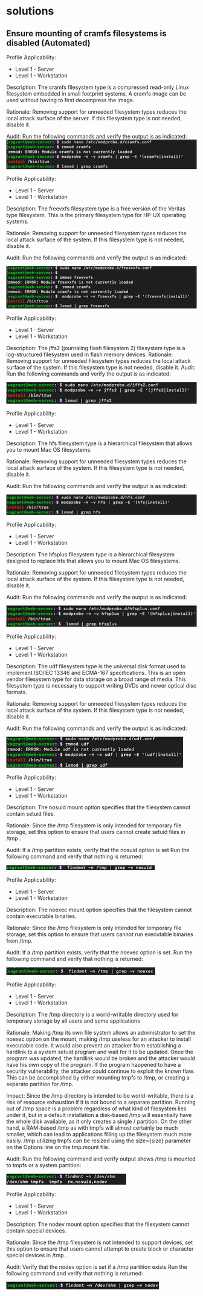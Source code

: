 # solutions

## Ensure mounting of cramfs filesystems is disabled (Automated)
Profile Applicability:
- Level 1 - Server
- Level 1 - Workstation

Description:
The cramfs filesystem type is a compressed read-only Linux filesystem embedded in small footprint systems. A cramfs image can be used without having to first decompress the image.

Rationale:
Removing support for unneeded filesystem types reduces the local attack surface of the server. If this filesystem type is not needed, disable it.

Audit:
Run the following commands and verify the output is as indicated:
![one](one.png)



Profile Applicability:
- Level 1 - Server
- Level 1 - Workstation

Description:
The freevxfs filesystem type is a free version of the Veritas type filesystem. This is the primary filesystem type for HP-UX operating systems.

Rationale:
Removing support for unneeded filesystem types reduces the local attack surface of the system. If this filesystem type is not needed, disable it.

Audit:
Run the following commands and verify the output is as indicated:

![two](two.png)



Profile Applicability:
- Level 1 - Server
- Level 1 - Workstation

Description:
The jffs2 (journaling flash filesystem 2) filesystem type is a log-structured filesystem used in flash memory devices.
Rationale:
Removing support for unneeded filesystem types reduces the local attack surface of the system. If this filesystem type is not needed, disable it.
Audit:
Run the following commands and verify the output is as indicated:

![three](three.png)

Profile Applicability:
- Level 1 - Server
- Level 1 - Workstation

Description:
The hfs filesystem type is a hierarchical filesystem that allows you to mount Mac OS filesystems.

Rationale:
Removing support for unneeded filesystem types reduces the local attack surface of the system. If this filesystem type is not needed, disable it.

Audit:
Run the following commands and verify the output is as indicated:

![four](four.png)

Profile Applicability:
- Level 1 - Server
- Level 1 - Workstation

Description:
The hfsplus filesystem type is a hierarchical filesystem designed to replace hfs that allows you to mount Mac OS filesystems.

Rationale:
Removing support for unneeded filesystem types reduces the local attack surface of the system. If this filesystem type is not needed, disable it.

Audit:
Run the following commands and verify the output is as indicated:

![five](five.png)

Profile Applicability:
- Level 1 - Server
- Level 1 - Workstation

Description:
The udf filesystem type is the universal disk format used to implement ISO/IEC 13346 and ECMA-167 specifications. This is an open vendor filesystem type for data storage on a broad range of media. This filesystem type is necessary to support writing DVDs and newer optical disc formats.

Rationale:
Removing support for unneeded filesystem types reduces the local attack surface of the system. If this filesystem type is not needed, disable it.

Audit:
Run the following commands and verify the output is as indicated:

![six](six.png)


Profile Applicability:
- Level 1 - Server
- Level 1 - Workstation

Description:
The nosuid mount option specifies that the filesystem cannot contain setuid files.

Rationale:
Since the /tmp filesystem is only intended for temporary file storage, set this option to ensure that users cannot create setuid files in /tmp .

Audit:
If a /tmp partition exists, verify that the nosuid option is set Run the following command and verify that nothing is returned:


![seven](seven.png)

Profile Applicability:

- Level 1 - Server
- Level 1 - Workstation

Description:
The noexec mount option specifies that the filesystem cannot contain executable binaries.

Rationale:
Since the /tmp filesystem is only intended for temporary file storage, set this option to ensure that users cannot run executable binaries from /tmp.

Audit:
If a /tmp partition exists, verify that the noexec option is set. Run the following command and verify that nothing is returned:


![eight](eight.png)

Profile Applicability:

- Level 1 - Server
- Level 1 - Workstation

Description:
The /tmp directory is a world-writable directory used for temporary storage by all users and some applications

Rationale:
Making /tmp its own file system allows an administrator to set the noexec option on the mount, making /tmp useless for an attacker to install executable code. It would also prevent an attacker from establishing a hardlink to a system setuid program and wait for it to be updated. Once the program was updated, the hardlink would be broken and the attacker would have his own copy of the program. If the program happened to have a security vulnerability, the attacker could continue to exploit the known flaw.
This can be accomplished by either mounting tmpfs to /tmp, or creating a separate partition for /tmp.

Impact:
Since the /tmp directory is intended to be world-writable, there is a risk of resource exhaustion if it is not bound to a separate partition.
Running out of /tmp space is a problem regardless of what kind of filesystem lies under it, but in a default installation a disk-based /tmp will essentially have the whole disk available, as it only creates a single / partition. On the other hand, a RAM-based /tmp as with tmpfs will almost certainly be much smaller, which can lead to applications filling up the filesystem much more easily.
/tmp utilizing tmpfs can be resized using the size={size} parameter on the Options line on the tmp.mount file.

Audit:
Run the following command and verify output shows /tmp is mounted to tmpfs or a system partition:

![niner](niner.png)

Profile Applicability:
- Level 1 - Server
- Level 1 - Workstation

Description:
The nodev mount option specifies that the filesystem cannot contain special devices.

Rationale:
Since the /tmp filesystem is not intended to support devices, set this option to ensure that users cannot attempt to create block or character special devices in /tmp .

Audit:
Verify that the nodev option is set if a /tmp partition exists
Run the following command and verify that nothing is returned:
 
![ten](ten.png)

